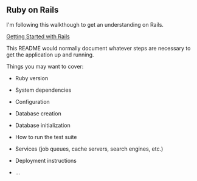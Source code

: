 ## Ruby on Rails

I'm following this walkthough to get an understanding on Rails.

[Getting Started with Rails](https://guides.rubyonrails.org/getting_started.html#showing-a-list-of-articles)


This README would normally document whatever steps are necessary to get the
application up and running.

Things you may want to cover:

* Ruby version

* System dependencies

* Configuration

* Database creation

* Database initialization

* How to run the test suite

* Services (job queues, cache servers, search engines, etc.)

* Deployment instructions

* ...
